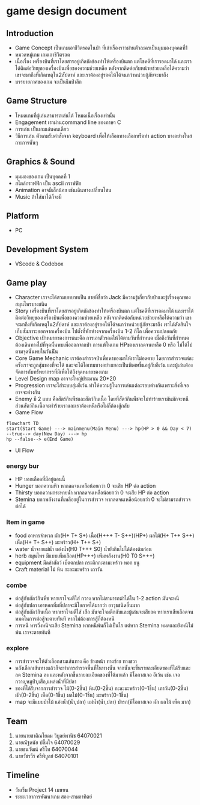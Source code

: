 # game design document

## Introduction
- Game Concept เป็นเกมเอาชีวิตรอดในป่า ที่เล่าเรื่องราวผ่านตัวละครเป็นมุมมองบุคคลที่1
- หมวดหมู่เกม เกมเอาชีวิตรอด
- เนื้อเรื่อง เครื่องบินที่เราโดยสารอยู่เกิดขัดข้องทำให้เครื่องบินตก แต่โชคดีที่เรารอดมาได้ และเราได้ติดต่อวิทยุของเครื่องบินเพื่อของความช่วยเหลือ หลังจากติดต่อกับหน่วยช่วยเหลือได้ความว่า เขาจะมาถึงที่เกิดเหตุใน2สัปดาห์ และเราต้องอยู่รอดให้ได้จนกว่าหน่วยกู้ภัยจะมาถึง
- บรรยายกาศของเกม จะเป็นธีมป่าลึก

## Game Structure
- โหมดเกมที่ผู้เล่นสามารถเล่นได้ โหมดเนื้อเรื่องเท่านั้น
- Engagement เราผ่านcommand line ของภาษา C
- การเล่น เป็นเกมเล่นคนเดียว
- วิธีการเล่น ตัวเกมรับคำสั่งจาก keyboard เพื่อให้เลือกทางเลือกหรือทำ action บางอย่างในสถาะการนั้นๆ

## Graphics & Sound
- มุมมองของเกม เป็นบุคคลที่ 1
- สไตล์กราฟฟิก เป็น ascii กราฟฟิก
- Animation อาจมีเล็กน้อย เช่นเดินทางเปลี่ยนโซน
- Music ถ้าใส่มาได้ก็จะมี
## Platform
- PC

## Development System
- VScode & Codebox

## Game play
- Character เราจะได้สวมบทบาทเป็น ชายที่ชื่อว่า Jack มีความรู้เกี่ยวกับป่าและรู้เรื่องคุณของสมุนไพรบางชนิด
- Story เครื่องบินที่เราโดยสารอยู่เกิดขัดข้องทำให้เครื่องบินตก แต่โชคดีที่เรารอดมาได้ และเราได้ติดต่อวิทยุของเครื่องบินเพื่อของความช่วยเหลือ หลังจากติดต่อกับหน่วยช่วยเหลือได้ความว่า เขาจะมาถึงที่เกิดเหตุใน2สัปดาห์ และเราต้องอยู่รอดให้ได้จนกว่าหน่วยกู้ภัยจะมาถึง เราได้ตัดสินใจเก็บสัมภาระออกจากเครื่องบิน ไปตั้งที่พักห่างจากเครื่องบิน 1-2 กิโล เพื่อความปลอดภัย 
- Objective เป้าหมายของการชนะคือ การเอาตัวรอดให้ได้ตามวันที่กำหนด เมื่อถึงวันที่กำหนดต้องเดินทางไปที่จุดนั้นพบเพื่อออกจากป่า การแพ้ในเกม HPของเราลดจนเหลือ 0 หรือ ไม่ได้ไปตามจุดนั้นพบในวันนีัน
- Core Game Mechanic เราต้องสำรวจป่าเพื่อหาของมาให้เราไม่อดตาย โดยการสำรวจแต่ละครั้งเราจะถูกสุ่มของที่จะได้ และจะได้ไอเทมบางอย่างเยอะเป็นพิเศษขึ้นอยู่กับอีเว้น และผู้เล่นต้องจัดการกับทรัพยากรรที่มีเพื่อให้ถึงจุดหมายของเกม
- Level Design map อาจจะใหญ่ประมาณ 20*20
- Progression เราจะใส่ระบบสุ่มอีเว้น ทำให้ความรู้ในการเล่นแต่ละรอบต่างกันเพราะสิ่งที่เจออาจจะต่างกัน
- Enemy มี 2 แบบ คือสัตร์กินพืชและสัตว์กินเนื้อ โดยที่สัตว์กินพืชจะไม่ทำร้ายเรามันมักจะหนี ส่วนสัตว์กินเนื้อจะทำร้ายเราและเราต้องหนีหรือไม่ก็ต้องสู้กลับ
- Game Flow 
```mermaid
flowchart TD
start(Start Game) ---> mainmenu(Main Menu) ---> hp(HP > 0 && Day < 7) --true--> day(New Day) ---> hp
hp --false--> e(End Game)
```
- UI Flow

### energy bur
- HP บอกเลือดที่มีอยู่ตอนนี้
- Hunger บอกความหิว หากลดจนเหลือน้อยกว่า 0 จะเสีย HP ต่อ action
- Thirsty บอกความกระหายน้ำ หากลดจนเหลือน้อยกว่า 0 จะเสีย HP ต่อ action
- Stemina บอกพลังงานที่เหลืออยู่ในการสำรวจ หากลดจนเหลือน้อยกว่า 0 จะไม่สามรถสำรวจต่อได้

### Item in game
- food อาหารจำพวก ผัก(H+ T+ S+) เนื้อ(H+++ T- S++)(HP+) ผลไม้(H+ T++ S++) เห็ด(H+ T+ S++) มะพร้าว(H+ T++ S+)
- water น้ำจากแม่น้ำ แอ่งน้ำ(H0 T+++ S0) น้ำยังกินไม่ได้ต้องต้มก่อน
- herb สมุนไพร มีแบบเพิ่มเลือด(HP+++) เพิ่มพลังงาน(H0 T0 S+++)
- equipment มีดล่าสัตว์ เบ็ตตกปลา กระติกกะลามะพร้าว หอก ธนู
- Craft material ไม้ หิน กะละมะพร้าว เถาวัน 

### combe
- ต่อสู้กับสัตว์กินพืช หากเราโจมตีใส่ กวาง หากไม่สามารถฆ่าได้ใน 1-2 action มันจะหนี
- ต่อสู้กับปลา เอาหอกทิ่มที่ปลาจะมีโอกาศได้มากว่า อาวุธชนิดอื่นมาก
- ต่อสู้กับสัตว์กินเนื้อ หากเราโจมตีใส่ เสือ มันจะโจมตีกลับและผู้เล่นจะเสียลด หากเราเสียเลือดจนหมดในการต่อสู้จะตายทันที หากไม่ต้องการสู้ก็ต้องหนี
- การหนี หารวิ่งหนีจะเสีย Stemina หากหนีพ้นก็ไม่เป็นไร แต่หาก Stemina หมดและยังหนีไม่พ้น เราจะตายทันที
### explore
- การสำรวจจะให้ตัวเลือกสามเส้นทาง คือ ข้างหน้า ทางซ้าย ทางขวา
- หลังเลือกเส้นทางแล้วก็จะทำการสำรวจพื้นที่ในทางนั้น จากนั้นจะขึ้นรายละเอียดของที่ได้รับและลด Stemina ลง และหลังจากขึ้นรายละเอียดของที่ได้มาแล้ว มีโอกาสเจอ อีเว้น เช่น เจอกวาง,หมูป่า,เสือ,แหล่งน้ำที่มีปลา
- ของที่ได้รับจากการสำรวจ ไม้(0-2ชิ้น) หิน(0-2ชิ้น) กะละมะพร้าว(0-1ชิ้น) เถาวัน(0-2ชิ้น) ผัก(0-2ชิ้น) เห็ด(0-1ชิ้น) ผลไม้(0-1ชิ้น) มะพร้าว(0-1ชิ้น)
- map จะมีแบบป่าไม้ แอ่งน้ำ(น้ำ,ปลา) แม่น้ำ(น้ำ,ปลา) ป่ารก(มีโอกาสเจอ ผัก ผลไม้ เห็ด มาก)

## Team
1. นายนายชาติณโยดม วิบูลย์พานิช 64070021
2. นายณัฐดนัย ปลื้มใจ 64070029
3. นายธนวัฒน์ ศรีโท 64070044
4. นายวัชรวีร์ ศรีพิบูลย์ 64070101

## Timeline
- วันเริ่ม Project 14 เมษยน
- ระยะเวลาการพัฒนาเกม สอง-สามอาทิตย์
